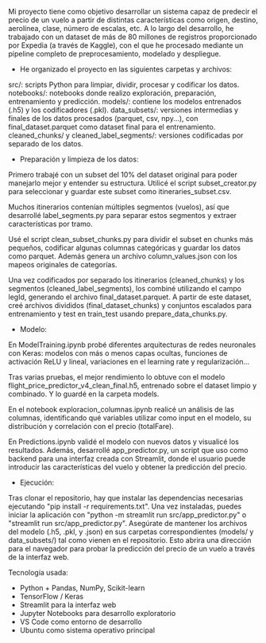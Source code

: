 Mi proyecto tiene como objetivo desarrollar un sistema capaz de predecir el precio de un vuelo a partir de distintas características como origen, destino, aerolínea, clase, número de escalas, etc. A lo largo del desarrollo, he trabajado con un dataset de más de 80 millones de registros proporcionado por Expedia (a través de Kaggle), con el que he procesado mediante un pipeline completo de preprocesamiento, modelado y despliegue.



* He organizado el proyecto en las siguientes carpetas y archivos:

src/: scripts Python para limpiar, dividir, procesar y codificar los datos.
notebooks/: notebooks donde realizo exploración, preparación, entrenamiento y predicción.
models/: contiene los modelos entrenados (.h5) y los codificadores (.pkl).
data_subsets/: versiones intermedias y finales de los datos procesados (parquet, csv, npy...), con final_dataset.parquet como dataset final para el entrenamiento.
cleaned_chunks/ y cleaned_label_segments/: versiones codificadas por separado de los datos.



* Preparación y limpieza de los datos:

Primero trabajé con un subset del 10% del dataset original para poder manejarlo mejor y entender su estructura. Utilicé el script subset_creator.py para seleccionar y guardar este subset como itineraries_subset.csv.

Muchos itinerarios contenían múltiples segmentos (vuelos), así que desarrollé label_segments.py para separar estos segmentos y extraer características por tramo.

Usé el script clean_subset_chunks.py para dividir el subset en chunks más pequeños, codificar algunas columnas categóricas y guardar los datos como parquet. Además genera un archivo column_values.json con los mapeos originales de categorías.

Una vez codificados por separado los itinerarios (cleaned_chunks) y los segmentos (cleaned_label_segments), los combiné utilizando el campo legId, generando el archivo final_dataset.parquet. A partir de este dataset, creé archivos divididos (final_dataset_chunks) y conjuntos escalados para entrenamiento y test en train_test usando prepare_data_chunks.py.



* Modelo:

En ModelTraining.ipynb probé diferentes arquitecturas de redes neuronales con Keras: modelos con más o menos capas ocultas, funciones de activación ReLU y lineal, variaciones en el learning rate y regularización...

Tras varias pruebas, el mejor rendimiento lo obtuve con el modelo flight_price_predictor_v4_clean_final.h5, entrenado sobre el dataset limpio y combinado. Y lo guardé en la carpeta models.

En el notebook exploracion_columnas.ipynb realicé un análisis de las columnas, identificando qué variables utilizar como input en el modelo, su distribución y correlación con el precio (totalFare).

En Predictions.ipynb validé el modelo con nuevos datos y visualicé los resultados. Además, desarrollé app_predictor.py, un script que uso como backend para una interfaz creada con Streamlit, donde el usuario puede introducir las características del vuelo y obtener la predicción del precio.


* Ejecución:

Tras clonar el repositorio, hay que instalar las dependencias necesarias ejecutando "pip install -r requirements.txt". Una vez instaladas, puedes iniciar la aplicación con "python -m streamlit run src/app_predictor.py" o "streamlit run src/app_predictor.py".
Asegúrate de mantener los archivos del modelo (.h5, .pkl, y .json) en sus carpetas correspondientes (models/ y data_subsets/) tal como vienen en el repositorio. Esto abrira una dirección para el navegador para probar la predicción del precio de un vuelo a través de la interfaz web.


Tecnología usada:

- Python + Pandas, NumPy, Scikit-learn
- TensorFlow / Keras
- Streamlit para la interfaz web
- Jupyter Notebooks para desarrollo exploratorio
- VS Code como entorno de desarrollo
- Ubuntu como sistema operativo principal
